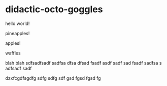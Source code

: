 # didactic-octo-goggles

hello world!


pineapples!

apples!


waffles

blah blah
sdfsadfsadf
sadfsa
dfsa
dfsad
fsadf
asdf
sadf
sad
fsadf
sadfsa
s
adfsadf
sadf


dzxfcgdfsgdfg
sdfg
sdfg
sdf
gsd
fgsd
fgsd
fg

